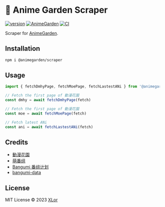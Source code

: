 # 🌸 Anime Garden Scraper

[![version](https://img.shields.io/npm/v/@animegarden/scraper?label=@animegarden/scraper)](https://www.npmjs.com/package/@animegarden/scraper)
[![AnimeGarden](https://img.shields.io/endpoint?url=https://pages.onekuma.cn/project/animegarden&label=AnimeGarden)](https://animes.garden)
[![CI](https://github.com/yjl9903/AnimeGarden/actions/workflows/ci.yml/badge.svg)](https://github.com/yjl9903/AnimeGarden/actions/workflows/ci.yml)

Scraper for [AnimeGarden](https://animes.garden/).

## Installation

```bash
npm i @animegarden/scraper
```

## Usage

```ts
import { fetchDmhyPage, fetchMoePage, fetchLastestANi } from '@animegarden/scraper'

// Fetch the first page of 動漫花園
const dmhy = await fetchDmhyPage(fetch)

// Fetch the first page of 動漫花園
const moe = await fetchMoePage(fetch)

// Fetch latest ANi
const ani = await fetchLastestANi(fetch)
```

## Credits

+ [動漫花園](https://share.dmhy.org/)
+ [萌番组](https://bangumi.moe/)
+ [Bangumi 番组计划](https://bgm.tv/)
+ [bangumi-data](https://github.com/bangumi-data/bangumi-data)

## License

MIT License © 2023 [XLor](https://github.com/yjl9903)
